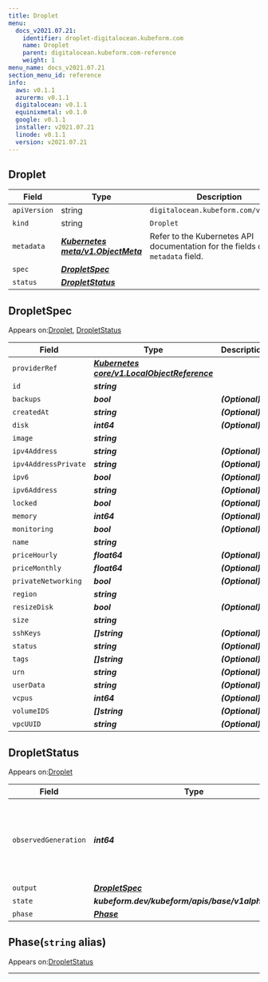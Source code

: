 ```yaml
---
title: Droplet
menu:
  docs_v2021.07.21:
    identifier: droplet-digitalocean.kubeform.com
    name: Droplet
    parent: digitalocean.kubeform.com-reference
    weight: 1
menu_name: docs_v2021.07.21
section_menu_id: reference
info:
  aws: v0.1.1
  azurerm: v0.1.1
  digitalocean: v0.1.1
  equinixmetal: v0.1.0
  google: v0.1.1
  installer: v2021.07.21
  linode: v0.1.1
  version: v2021.07.21
---
```


## Droplet
| Field | Type | Description |
| ------ | ----- | ----------- |
| `apiVersion` | string | `digitalocean.kubeform.com/v1alpha1` |
|    `kind` | string | `Droplet` |
| `metadata` | ***[Kubernetes meta/v1.ObjectMeta](https://v1-18.docs.kubernetes.io/docs/reference/generated/kubernetes-api/v1.18/#objectmeta-v1-meta)***|Refer to the Kubernetes API documentation for the fields of the `metadata` field.|
| `spec` | ***[DropletSpec](#dropletspec)***||
| `status` | ***[DropletStatus](#dropletstatus)***||
## DropletSpec

Appears on:[Droplet](#droplet), [DropletStatus](#dropletstatus)

| Field | Type | Description |
| ------ | ----- | ----------- |
| `providerRef` | ***[Kubernetes core/v1.LocalObjectReference](https://v1-18.docs.kubernetes.io/docs/reference/generated/kubernetes-api/v1.18/#localobjectreference-v1-core)***||
| `id` | ***string***||
| `backups` | ***bool***| ***(Optional)*** |
| `createdAt` | ***string***| ***(Optional)*** |
| `disk` | ***int64***| ***(Optional)*** |
| `image` | ***string***||
| `ipv4Address` | ***string***| ***(Optional)*** |
| `ipv4AddressPrivate` | ***string***| ***(Optional)*** |
| `ipv6` | ***bool***| ***(Optional)*** |
| `ipv6Address` | ***string***| ***(Optional)*** |
| `locked` | ***bool***| ***(Optional)*** |
| `memory` | ***int64***| ***(Optional)*** |
| `monitoring` | ***bool***| ***(Optional)*** |
| `name` | ***string***||
| `priceHourly` | ***float64***| ***(Optional)*** |
| `priceMonthly` | ***float64***| ***(Optional)*** |
| `privateNetworking` | ***bool***| ***(Optional)*** |
| `region` | ***string***||
| `resizeDisk` | ***bool***| ***(Optional)*** |
| `size` | ***string***||
| `sshKeys` | ***[]string***| ***(Optional)*** |
| `status` | ***string***| ***(Optional)*** |
| `tags` | ***[]string***| ***(Optional)*** |
| `urn` | ***string***| ***(Optional)*** |
| `userData` | ***string***| ***(Optional)*** |
| `vcpus` | ***int64***| ***(Optional)*** |
| `volumeIDS` | ***[]string***| ***(Optional)*** |
| `vpcUUID` | ***string***| ***(Optional)*** |
## DropletStatus

Appears on:[Droplet](#droplet)

| Field | Type | Description |
| ------ | ----- | ----------- |
| `observedGeneration` | ***int64***| ***(Optional)*** Resource generation, which is updated on mutation by the API Server.|
| `output` | ***[DropletSpec](#dropletspec)***| ***(Optional)*** |
| `state` | ***kubeform.dev/kubeform/apis/base/v1alpha1.State***| ***(Optional)*** |
| `phase` | ***[Phase](#phase)***| ***(Optional)*** |
## Phase(`string` alias)

Appears on:[DropletStatus](#dropletstatus)

---
